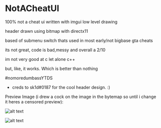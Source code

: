 # NotACheatUI
100% not a cheat ui written with imgui low level drawing

header drawn using bitmap with directx11


based of submenu switch thats used in most  early/not bigbase gta cheats

its not great, code is bad,messy and overall a 2/10

im not very good at c let alone c++

but, like, it works. Which is better than nothing

#nomoredumbassYTDS

- creds to sk1d#0187 for the cool header design. :)

Preview Image (i drew a cock on the image in the bytemap so until i change it heres a censored preview):

![alt text](https://cdn.discordapp.com/attachments/1004016705313452112/1005848790428823623/unknown.png)

![alt text](https://cdn.discordapp.com/attachments/1004016705313452112/1005848916811595896/unknown.png)

